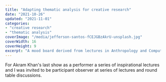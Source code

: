 ```yaml
---
title: "Adapting thematic analysis for creative research"
date: "2021-10-26"
updated: "2021-11-01"
categories:
- "creative research"
- "thematic analysis"
coverImage: "/media/jefferson-santos-fCEJGBzAkrU-unsplash.jpg"
coverWidth: 16
coverHeight: 9
excerpt: "A mood board derived from lectures in Anthropology and Computer Science for dancer and chreographer Akram Khan."  
---
```


For Akram Khan's last show as a performer a series of inspirational lectures and  I was invited to be participant observer at series of lectures and 
round table discussions.
